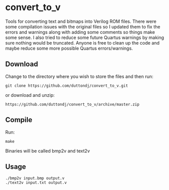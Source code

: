 # convert_to_v
Tools for converting text and bitmaps into Verilog ROM files. There were some compilation issues with the original files so I updated them to fix the errors and warnings along with adding some comments so things make some sense. I also tried to reduce some future Quartus warnings by making sure nothing would be truncated. Anyone is free to clean up the code and maybe reduce some more possible Quartus errors/warnings.

## Download
Change to the directory where you wish to store the files and then run:
	
	git clone https://github.com/duttondj/convert_to_v.git
or download and unzip:

	https://github.com/duttondj/convert_to_v/archive/master.zip

  
## Compile
Run:
	
	make
Binaries will be called bmp2v and text2v

## Usage
	./bmp2v input.bmp output.v
	./text2v input.txt output.v
